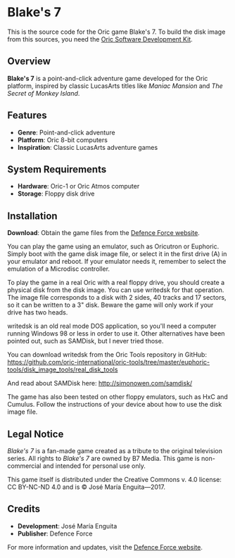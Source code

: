 # Blake's 7

This is the source code for the Oric game Blake's 7.
To build the disk image from this sources, you need the [Oric Software Development Kit](https://osdk.org/index.php?page=download).

## Overview

**Blake's 7** is a point-and-click adventure game developed for the Oric platform, inspired by classic LucasArts titles like *Maniac Mansion* and *The Secret of Monkey Island*.

## Features

- **Genre**: Point-and-click adventure
- **Platform**: Oric 8-bit computers
- **Inspiration**: Classic LucasArts adventure games

## System Requirements

- **Hardware**: Oric-1 or Oric Atmos computer
- **Storage**: Floppy disk drive

## Installation

**Download**: Obtain the game files from the [Defence Force website](https://www.defence-force.org/index.php?game=blakes7&page=games).

You can play the game using an emulator, such as Oricutron or Euphoric. Simply boot with the
game disk image file, or select it in the first drive (A) in your emulator and reboot. If
your emulator needs it, remember to select the emulation of a Microdisc controller.

To play the game in a real Oric with a real floppy drive, you should create a physical disk
from the disk image. You can use writedsk for that operation. The image file corresponds
to a disk with 2 sides, 40 tracks and 17 sectors, so it can be written to a 3" disk. Beware 
the game will only work if your drive has two heads.

writedsk is an old real mode DOS application, so you'll need a computer running Windows 98 or less
in order to use it. Other alternatives have been pointed out, such as SAMDisk, but I never
tried those.

You can download writedsk from the Oric Tools repository in GitHub:
https://github.com/oric-international/oric-tools/tree/master/euphoric-tools/disk_image_tools/real_disk_tools

And read about SAMDisk here: http://simonowen.com/samdisk/

The game has also been tested on other floppy emulators, such as HxC and Cumulus. Follow
the instructions of your device about how to use the disk image file.


## Legal Notice

*Blake's 7* is a fan-made game created as a tribute to the original television series. All rights to *Blake's 7* are owned by B7 Media. This game is non-commercial and intended for personal use only.

This game itself is distributed under the Creative Commons v. 4.0 license: CC BY-NC-ND 4.0 and is © José María Enguita—2017.

## Credits

- **Development**: José María Enguita
- **Publisher**: Defence Force

For more information and updates, visit the [Defence Force website](https://www.defence-force.org/index.php?game=blakes7&page=games).
